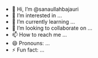 - 👋 Hi, I’m @sanaullahbajauri
- 👀 I’m interested in ...
- 🌱 I’m currently learning ...
- 💞️ I’m looking to collaborate on ...
- 📫 How to reach me ...
- 😄 Pronouns: ...
- ⚡ Fun fact: ...

<!---
sanaullahbajauri/sanaullahbajauri is a ✨ special ✨ repository because its `README.md` (this file) appears on your GitHub profile.
You can click the Preview link to take a look at your changes.
--->
